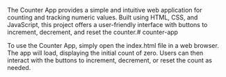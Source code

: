 The Counter App  provides a simple and intuitive web application for counting and tracking numeric values. Built using HTML, CSS, and JavaScript, this project offers a user-friendly interface with buttons to increment, decrement, and reset the counter.# counter-app

To use the Counter App, simply open the index.html file in a web browser. The app will load, displaying the initial count of zero. Users can then interact with the buttons to increment, decrement, or reset the count as needed.

